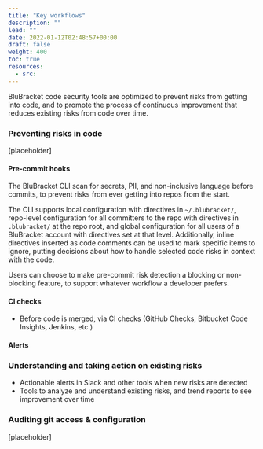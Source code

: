 ```yaml
---
title: "Key workflows"
description: ""
lead: ""
date: 2022-01-12T02:48:57+00:00
draft: false
weight: 400
toc: true
resources:
  - src:
---
```


BluBracket code security tools are optimized to prevent risks from getting into code, and to promote the process of continuous improvement that reduces existing risks from code over time.

### Preventing risks in code

[placeholder]

#### Pre-commit hooks

The BluBracket CLI scan for secrets, PII, and non-inclusive language before commits, to prevent risks from ever getting into repos from the start.

The CLI supports local configuration with directives in `~/.blubracket/`, repo-level configuration for all committers to the repo with directives in `.blubracket/` at the repo root, and global configuration for all users of a BluBracket account with directives set at that level. Additionally, inline directives inserted as code comments can be used to mark specific items to ignore, putting decisions about how to handle selected code risks in context with the code.

Users can choose to make pre-commit risk detection a blocking or non-blocking feature, to support whatever workflow a developer prefers.

#### CI checks

- Before code is merged, via CI checks (GitHub Checks, Bitbucket Code Insights, Jenkins, etc.)

#### Alerts

### Understanding and taking action on existing risks

- Actionable alerts in Slack and other tools when new risks are detected
- Tools to analyze and understand existing risks, and trend reports to see improvement over time

### Auditing git access & configuration

[placeholder]
